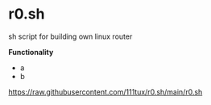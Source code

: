 # r0.sh
sh script for building own linux router

**Functionality**
* a
* b

https://raw.githubusercontent.com/111tux/r0.sh/main/r0.sh
